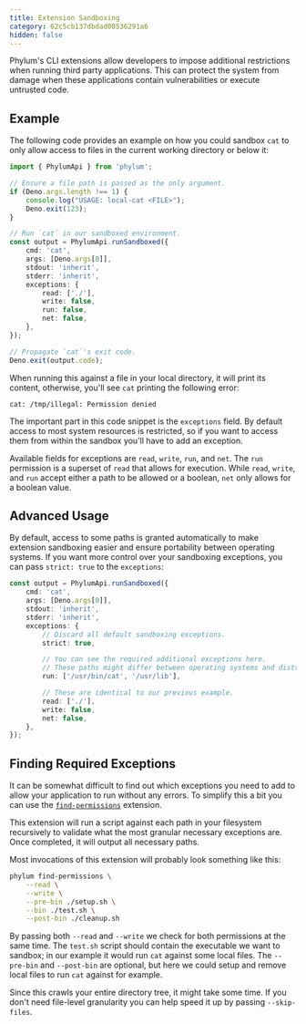 ```yaml
---
title: Extension Sandboxing
category: 62c5cb137dbdad00536291a6
hidden: false
---
```


Phylum's CLI extensions allow developers to impose additional restrictions when
running third party applications. This can protect the system from damage when
these applications contain vulnerabilities or execute untrusted code.

## Example

The following code provides an example on how you could sandbox `cat` to only
allow access to files in the current working directory or below it:

```ts
import { PhylumApi } from 'phylum';

// Ensure a file path is passed as the only argument.
if (Deno.args.length !== 1) {
    console.log("USAGE: local-cat <FILE>");
    Deno.exit(123);
}

// Run `cat` in our sandboxed environment.
const output = PhylumApi.runSandboxed({
    cmd: 'cat',
    args: [Deno.args[0]],
    stdout: 'inherit',
    stderr: 'inherit',
    exceptions: {
        read: ['./'],
        write: false,
        run: false,
        net: false,
    },
});

// Propagate `cat`'s exit code.
Deno.exit(output.code);
```

When running this against a file in your local directory, it will print its
content, otherwise, you'll see `cat` printing the following error:

```text
cat: /tmp/illegal: Permission denied
```

The important part in this code snippet is the `exceptions` field. By default
access to most system resources is restricted, so if you want to access them
from within the sandbox you'll have to add an exception.

Available fields for exceptions are `read`, `write`, `run`, and `net`. The `run`
permission is a superset of `read` that allows for execution. While `read`,
`write`, and `run` accept either a path to be allowed or a boolean, `net` only
allows for a boolean value.

## Advanced Usage

By default, access to some paths is granted automatically to make extension
sandboxing easier and ensure portability between operating systems. If you want
more control over your sandboxing exceptions, you can pass `strict: true` to the
`exceptions`:

```ts
const output = PhylumApi.runSandboxed({
    cmd: 'cat',
    args: [Deno.args[0]],
    stdout: 'inherit',
    stderr: 'inherit',
    exceptions: {
        // Discard all default sandboxing exceptions.
        strict: true,

        // You can see the required additional exceptions here.
        // These paths might differ between operating systems and distributions.
        run: ['/usr/bin/cat', '/usr/lib'],

        // These are identical to our previous example.
        read: ['./'],
        write: false,
        net: false,
    },
});
```

## Finding Required Exceptions

It can be somewhat difficult to find out which exceptions you need to add to
allow your application to run without any errors. To simplify this a bit you can
use the [`find-permissions`] extension.

[`find-permissions`]: https://github.com/phylum-dev/cli/tree/main/extensions/find-permissions

This extension will run a script against each path in your filesystem
recursively to validate what the most granular necessary exceptions are. Once
completed, it will output all necessary paths.

Most invocations of this extension will probably look something like this:

```sh
phylum find-permissions \
    --read \
    --write \
    --pre-bin ./setup.sh \
    --bin ./test.sh \
    --post-bin ./cleanup.sh
```

By passing both `--read` and `--write` we check for both permissions at the same
time. The `test.sh` script should contain the executable we want to sandbox; in
our example it would run `cat` against some local files. The `--pre-bin` and
`--post-bin` are optional, but here we could setup and remove local files to run
`cat` against for example.

Since this crawls your entire directory tree, it might take some time. If you
don't need file-level granularity you can help speed it up by passing
`--skip-files`.
